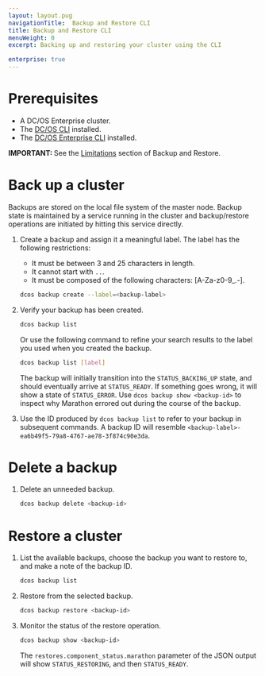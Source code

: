 ```yaml
---
layout: layout.pug
navigationTitle:  Backup and Restore CLI
title: Backup and Restore CLI
menuWeight: 0
excerpt: Backing up and restoring your cluster using the CLI

enterprise: true
---
```


# Prerequisites
- A DC/OS Enterprise cluster.
- The [DC/OS CLI](/1.11/cli/install/) installed.
- The [DC/OS Enterprise CLI](/1.11/cli/enterprise-cli/) installed.

<p class="message--important"><strong>IMPORTANT: </strong>See the <a href="/latest/administering-clusters/backup-and-restore/#limitations">Limitations</a> section of Backup and Restore.</p>


# Back up a cluster

Backups are stored on the local file system of the master node. Backup state is maintained by a service running in the cluster and backup/restore operations are initiated by hitting this service directly.

1. Create a backup and assign it a meaningful label.
   The label has the following restrictions:
   - It must be between 3 and 25 characters in length.
   - It cannot start with `..`.
   - It must be composed of the following characters: [A-Za-z0-9_.-].

   ```bash
   dcos backup create --label=<backup-label>
   ```

1. Verify your backup has been created.

   ```bash
   dcos backup list
   ```

   Or use the following command to refine your search results to the label you used when you created the backup.

   ```bash
   dcos backup list [label]
   ```

   The backup will initially transition into the `STATUS_BACKING_UP` state, and should eventually arrive at `STATUS_READY`. If something goes wrong, it will show a state of `STATUS_ERROR`. Use `dcos backup show <backup-id>` to inspect why Marathon errored out during the course of the backup.

1. Use the ID produced by `dcos backup list` to refer to your backup in subsequent commands. A backup ID will resemble `<backup-label>-ea6b49f5-79a8-4767-ae78-3f874c90e3da`.

# Delete a backup

1. Delete an unneeded backup.

   ```bash
   dcos backup delete <backup-id>
   ```

# Restore a cluster

1. List the available backups, choose the backup you want to restore to, and make a note of the backup ID.

   ```bash
   dcos backup list
   ```

1. Restore from the selected backup.

   ```bash
   dcos backup restore <backup-id>
   ```

1. Monitor the status of the restore operation.

   ```bash
   dcos backup show <backup-id>
   ```

   The `restores.component_status.marathon` parameter of the JSON output will show `STATUS_RESTORING`, and then `STATUS_READY`.
